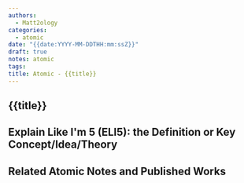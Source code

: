 ```yaml
---
authors:
  - Matt2ology
categories:
  - atomic
date: "{{date:YYYY-MM-DDTHH:mm:ssZ}}"
draft: true
notes: atomic
tags: 
title: Atomic - {{title}}
---
```


## {{title}}

## Explain Like I'm 5 (ELI5): the Definition or Key Concept/Idea/Theory

<!-- Provide an above the fold (i.e. you shouldn't have to scroll to consume the information), detailed, explanation of the idea - the key insight or concept. -->

## Related Atomic Notes and Published Works

<!-- \[Atomic01\]\(../03-Atomic/Atomic01.md\) -->
